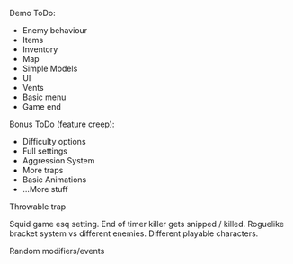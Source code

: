 Demo ToDo:
- Enemy behaviour
- Items
- Inventory
- Map
- Simple Models
- UI
- Vents
- Basic menu
- Game end

Bonus ToDo (feature creep):
- Difficulty options
- Full settings
- Aggression System
- More traps
- Basic Animations
- ...More stuff

Throwable trap

Squid game esq setting.
End of timer killer gets snipped / killed.
Roguelike bracket system vs different enemies.
Different playable characters.

Random modifiers/events
